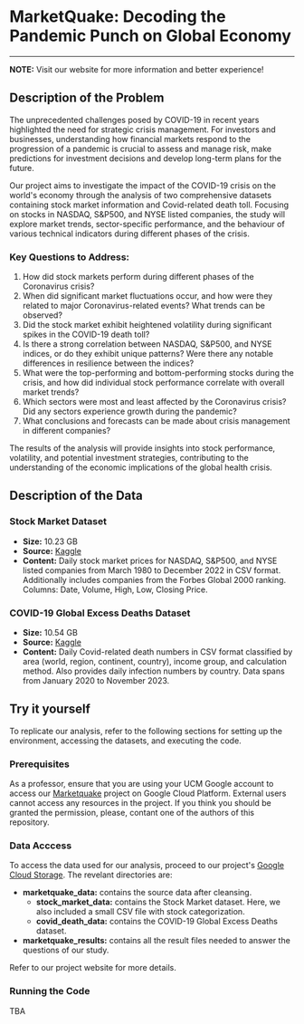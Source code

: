 # MarketQuake: Decoding the Pandemic Punch on Global Economy

---
**NOTE:** Visit our website for more information and better experience!

## Description of the Problem

The unprecedented challenges posed by COVID-19 in recent years highlighted the need for strategic crisis management. For investors and businesses, understanding how financial markets respond to the progression of a pandemic is crucial to assess and manage risk, make predictions for investment decisions and develop long-term plans for the future.

Our project aims to investigate the impact of the COVID-19 crisis on the world's economy through the analysis of two comprehensive datasets containing stock market information and Covid-related death toll. Focusing on stocks in NASDAQ, S&P500, and NYSE listed companies, the study will explore market trends, sector-specific performance, and the behaviour of various technical indicators during different phases of the crisis. 

### Key Questions to Address:
1. How did stock markets perform during different phases of the Coronavirus crisis?
2. When did significant market fluctuations occur, and how were they related to major Coronavirus-related events?  What trends can be observed?
3. Did the stock market exhibit heightened volatility during significant spikes in the COVID-19 death toll?
4. Is there a strong correlation between NASDAQ, S&P500, and NYSE indices, or do they exhibit unique patterns? Were there any notable differences in resilience between the indices?
5. What were the top-performing and bottom-performing stocks during the crisis, and how did individual stock performance correlate with overall market trends?
6. Which sectors were most and least affected by the Coronavirus crisis? Did any sectors experience growth during the pandemic?
7. What conclusions and forecasts can be made about crisis management in different companies?

The results of the analysis will provide insights into stock performance, volatility, and potential investment strategies, contributing to the understanding of the economic implications of the global health crisis.

## Description of the Data

### Stock Market Dataset
- **Size:** 10.23 GB
- **Source:** [Kaggle](https://www.kaggle.com/datasets/paultimothymooney/stock-market-data)
- **Content:** Daily stock market prices for NASDAQ, S&P500, and NYSE listed companies from March 1980 to December 2022 in CSV format. Additionally includes companies from the Forbes Global 2000 ranking. Columns: Date, Volume, High, Low, Closing Price.

### COVID-19 Global Excess Deaths Dataset
- **Size:** 10.54 GB
- **Source:** [Kaggle](https://www.kaggle.com/datasets/joebeachcapital/covid19-global-excess-deaths-daily-updates)
- **Content:** Daily Covid-related death numbers in CSV format classified by area (world, region, continent, country), income group, and calculation method. Also provides daily infection numbers by country. Data spans from January 2020 to November 2023.

## Try it yourself
To replicate our analysis, refer to the following sections for setting up the environment, accessing the datasets, and executing the code.

### Prerequisites
As a professor, ensure that you are using your UCM Google account to access our [Marketquake](https://console.cloud.google.com/welcome?project=marketquake) project on Google Cloud Platform. External users cannot access any resources in the project. If you think you should be granted the permission, please, contant one of the authors of this repository.

### Data Acccess
To access the data used for our analysis, proceed to our project's [Google Cloud Storage](https://console.cloud.google.com/storage/browser?project=marketquake).
The revelant directories are:
- **marketquake_data:** contains the source data after cleansing.
  - **stock_market_data:** contains the Stock Market dataset. Here, we also included a small CSV file with stock categorization.
  - **covid_death_data:** contains the COVID-19 Global Excess Deaths dataset.
- **marketquake_results:** contains all the result files needed to answer the questions of our study.

Refer to our project website for more details.

### Running the Code
TBA
